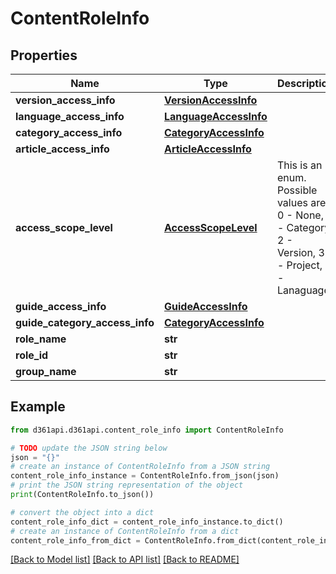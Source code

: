# ContentRoleInfo


## Properties

Name | Type | Description | Notes
------------ | ------------- | ------------- | -------------
**version_access_info** | [**VersionAccessInfo**](VersionAccessInfo.md) |  | [optional] 
**language_access_info** | [**LanguageAccessInfo**](LanguageAccessInfo.md) |  | [optional] 
**category_access_info** | [**CategoryAccessInfo**](CategoryAccessInfo.md) |  | [optional] 
**article_access_info** | [**ArticleAccessInfo**](ArticleAccessInfo.md) |  | [optional] 
**access_scope_level** | [**AccessScopeLevel**](AccessScopeLevel.md) | This is an enum. Possible values are 0 - None, 1 - Category, 2 - Version, 3 - Project, 4 - Lanaguage | [optional] 
**guide_access_info** | [**GuideAccessInfo**](GuideAccessInfo.md) |  | [optional] 
**guide_category_access_info** | [**CategoryAccessInfo**](CategoryAccessInfo.md) |  | [optional] 
**role_name** | **str** |  | [optional] 
**role_id** | **str** |  | [optional] 
**group_name** | **str** |  | [optional] 

## Example

```python
from d361api.d361api.content_role_info import ContentRoleInfo

# TODO update the JSON string below
json = "{}"
# create an instance of ContentRoleInfo from a JSON string
content_role_info_instance = ContentRoleInfo.from_json(json)
# print the JSON string representation of the object
print(ContentRoleInfo.to_json())

# convert the object into a dict
content_role_info_dict = content_role_info_instance.to_dict()
# create an instance of ContentRoleInfo from a dict
content_role_info_from_dict = ContentRoleInfo.from_dict(content_role_info_dict)
```
[[Back to Model list]](../README.md#documentation-for-models) [[Back to API list]](../README.md#documentation-for-api-endpoints) [[Back to README]](../README.md)


